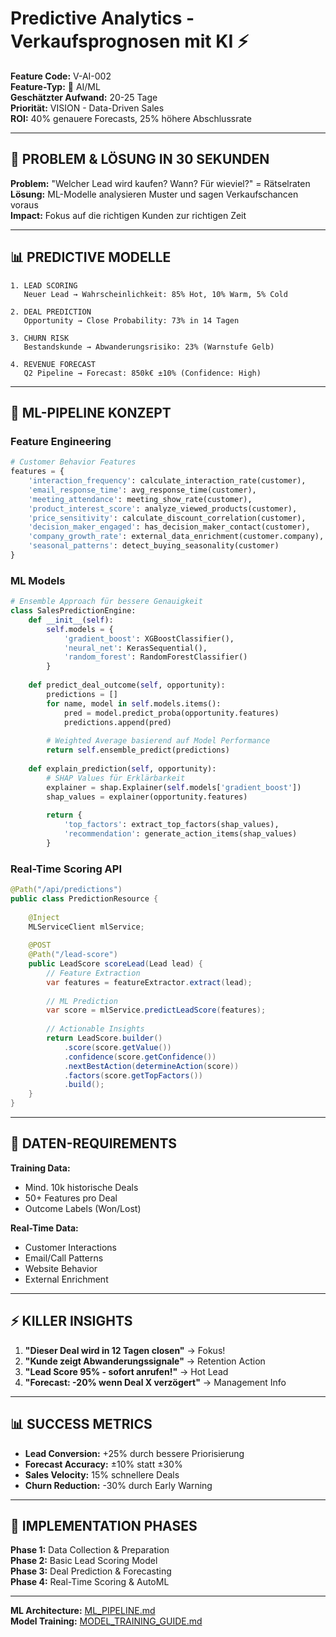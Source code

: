 # Predictive Analytics - Verkaufsprognosen mit KI ⚡

**Feature Code:** V-AI-002  
**Feature-Typ:** 🤖 AI/ML  
**Geschätzter Aufwand:** 20-25 Tage  
**Priorität:** VISION - Data-Driven Sales  
**ROI:** 40% genauere Forecasts, 25% höhere Abschlussrate  

---

## 🎯 PROBLEM & LÖSUNG IN 30 SEKUNDEN

**Problem:** "Welcher Lead wird kaufen? Wann? Für wieviel?" = Rätselraten  
**Lösung:** ML-Modelle analysieren Muster und sagen Verkaufschancen voraus  
**Impact:** Fokus auf die richtigen Kunden zur richtigen Zeit  

---

## 📊 PREDICTIVE MODELLE

```
1. LEAD SCORING
   Neuer Lead → Wahrscheinlichkeit: 85% Hot, 10% Warm, 5% Cold

2. DEAL PREDICTION  
   Opportunity → Close Probability: 73% in 14 Tagen

3. CHURN RISK
   Bestandskunde → Abwanderungsrisiko: 23% (Warnstufe Gelb)

4. REVENUE FORECAST
   Q2 Pipeline → Forecast: 850k€ ±10% (Confidence: High)
```

---

## 🏃 ML-PIPELINE KONZEPT

### Feature Engineering
```python
# Customer Behavior Features
features = {
    'interaction_frequency': calculate_interaction_rate(customer),
    'email_response_time': avg_response_time(customer),
    'meeting_attendance': meeting_show_rate(customer),
    'product_interest_score': analyze_viewed_products(customer),
    'price_sensitivity': calculate_discount_correlation(customer),
    'decision_maker_engaged': has_decision_maker_contact(customer),
    'company_growth_rate': external_data_enrichment(customer.company),
    'seasonal_patterns': detect_buying_seasonality(customer)
}
```

### ML Models
```python
# Ensemble Approach für bessere Genauigkeit
class SalesPredictionEngine:
    def __init__(self):
        self.models = {
            'gradient_boost': XGBoostClassifier(),
            'neural_net': KerasSequential(),
            'random_forest': RandomForestClassifier()
        }
    
    def predict_deal_outcome(self, opportunity):
        predictions = []
        for name, model in self.models.items():
            pred = model.predict_proba(opportunity.features)
            predictions.append(pred)
        
        # Weighted Average basierend auf Model Performance
        return self.ensemble_predict(predictions)
    
    def explain_prediction(self, opportunity):
        # SHAP Values für Erklärbarkeit
        explainer = shap.Explainer(self.models['gradient_boost'])
        shap_values = explainer(opportunity.features)
        
        return {
            'top_factors': extract_top_factors(shap_values),
            'recommendation': generate_action_items(shap_values)
        }
```

### Real-Time Scoring API
```java
@Path("/api/predictions")
public class PredictionResource {
    
    @Inject
    MLServiceClient mlService;
    
    @POST
    @Path("/lead-score")
    public LeadScore scoreLead(Lead lead) {
        // Feature Extraction
        var features = featureExtractor.extract(lead);
        
        // ML Prediction
        var score = mlService.predictLeadScore(features);
        
        // Actionable Insights
        return LeadScore.builder()
            .score(score.getValue())
            .confidence(score.getConfidence())
            .nextBestAction(determineAction(score))
            .factors(score.getTopFactors())
            .build();
    }
}
```

---

## 🔗 DATEN-REQUIREMENTS

**Training Data:**
- Mind. 10k historische Deals
- 50+ Features pro Deal
- Outcome Labels (Won/Lost)

**Real-Time Data:**
- Customer Interactions
- Email/Call Patterns
- Website Behavior
- External Enrichment

---

## ⚡ KILLER INSIGHTS

1. **"Dieser Deal wird in 12 Tagen closen"** → Fokus!
2. **"Kunde zeigt Abwanderungssignale"** → Retention Action
3. **"Lead Score 95% - sofort anrufen!"** → Hot Lead
4. **"Forecast: -20% wenn Deal X verzögert"** → Management Info

---

## 📊 SUCCESS METRICS

- **Lead Conversion:** +25% durch bessere Priorisierung
- **Forecast Accuracy:** ±10% statt ±30%
- **Sales Velocity:** 15% schnellere Deals
- **Churn Reduction:** -30% durch Early Warning

---

## 🚀 IMPLEMENTATION PHASES

**Phase 1:** Data Collection & Preparation  
**Phase 2:** Basic Lead Scoring Model  
**Phase 3:** Deal Prediction & Forecasting  
**Phase 4:** Real-Time Scoring & AutoML  

---

**ML Architecture:** [ML_PIPELINE.md](./ML_PIPELINE.md)  
**Model Training:** [MODEL_TRAINING_GUIDE.md](./MODEL_TRAINING_GUIDE.md)